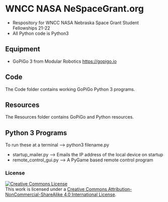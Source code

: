 # WNCC NASA NeSpaceGrant.org
- Respository for WNCC NASA Nebraska Space Grant Student Fellowships 21-22
- All Python code is Python3
## Equipment
- GoPiGo 3 from Modular Robotics https://gopigo.io
## Code
The Code folder contains working GoPiGo Python 3 programs.
## Resources
The Resources folder contains GoPiGo and Python resources.
## Python 3 Programs
To run these at a terminal --> python3 filename.py
- startup_mailer.py --> Emails the IP address of the local device on startup
- remote_control_gui.py --> A PyGame based remote control program
### License
<a rel="license" href="http://creativecommons.org/licenses/by-nc-sa/4.0/"><img alt="Creative Commons License" style="border-width:0" src="https://i.creativecommons.org/l/by-nc-sa/4.0/88x31.png" /></a><br />This work is licensed under a <a rel="license" href="http://creativecommons.org/licenses/by-nc-sa/4.0/">Creative Commons Attribution-NonCommercial-ShareAlike 4.0 International License</a>.
